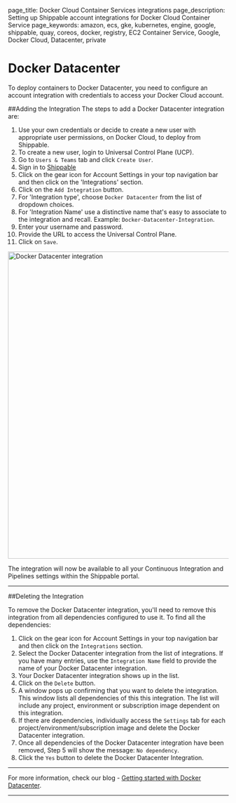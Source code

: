 page_title: Docker Cloud Container Services integrations
page_description: Setting up Shippable account integrations for Docker Cloud Container Service
page_keywords: amazon, ecs, gke, kubernetes, engine, google, shippable, quay, coreos, docker, registry, EC2 Container Service, Google, Docker Cloud, Datacenter, private

# Docker Datacenter
To deploy containers to Docker Datacenter, you need to configure an account integration with credentials to access your Docker Cloud account.

##Adding the Integration
The steps to add a Docker Datacenter integration are:

1. Use your own credentials or decide to create a new user with appropriate user permissions, on Docker Cloud, to deploy from Shippable.
2. To create a new user, login to Universal Control Plane (UCP).
3. Go to `Users & Teams` tab and click `Create User`.
4. Sign in to [Shippable](https://app.shippable.com)
5. Click on the gear icon for Account Settings in your top navigation bar and then click on the 'Integrations' section.
6. Click on the `Add Integration` button.
7. For 'Integration type', choose `Docker Datacenter` from the list of dropdown choices.
8. For 'Integration Name' use a distinctive name that's easy to associate to the integration and recall. Example: `Docker-Datacenter-Integration`.
9. Enter your username and password.
10. Provide the URL to access the Universal Control Plane.
11. Click on `Save`.

<img src="/continuous_integration/images/docker_datacenter_integration.png" alt="Docker Datacenter integration" style="width:700px;"/>

The integration will now be available to all your Continuous Integration and Pipelines settings within the Shippable portal.

---

##Deleting the Integration

To remove the Docker Datacenter integration, you'll need to remove this integration from all dependencies configured to use it. To find all the dependencies:

1. Click on the gear icon for Account Settings in your top navigation bar and then click on the `Integrations` section.
2. Select the Docker Datacenter integration from the list of integrations. If you have many entries, use the `Integration Name` field to provide the name of your Docker Datacenter integration.
3. Your Docker Datacenter integration shows up in the list.
4. Click on the `Delete` button.
5. A window pops up confirming that you want to delete the integration. This window lists all dependencies of this this integration. The list will include any project, environment or subscription image dependent on this integration.
6. If there are dependencies, individually access the `Settings` tab for each project/environment/subscription image and delete the Docker Datacenter integration.
7. Once all dependencies of the Docker Datacenter integration have been removed, Step 5 will show the message: `No dependency`.
8. Click the `Yes` button to delete the Docker Datacenter Integration.

--------

For more information, check our blog - [Getting started with Docker Datacenter](http://blog.shippable.com/getting-started-with-docker-datacenter).

---
